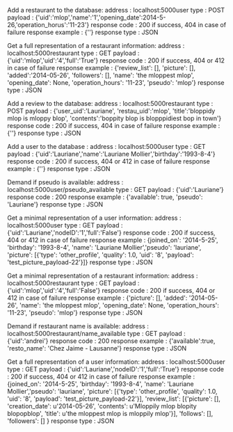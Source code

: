 Add a restaurant to the database:
	address	:	localhost:5000user
	type	:	POST
	payload	:	{'uid':'mlop','name':'1','opening_date':2014-5-26,'operation_horus':'11-23'}
	response code	:	200 if success, 404 in case of failure
	response example	:	{''}
	response type	:	JSON


Get a full representation of a restaurant information:
	address	:	localhost:5000restaurant
	type	:	GET
	payload	:	{'uid':'mlop','uid':'4','full':'True'}
	response code	:	200 if success, 404 or 412 in case of failure
	response example	:	{'review_list': [], 'picture': [], 'added':'2014-05-26', 'followers': [], 'name': 'the mloppest mlop', 'opening_date': None, 'operation_hours': '11-23', 'pseudo': 'mlop'}
	response type	:	JSON


Add a review to the database:
	address	:	localhost:5000restaurant
	type	:	POST
	payload	:	{'user_uid':'Lauriane', 'restau_uid':'mlop', 'title':'bloppidy mlop is mloppy blop', 'contents':'boppity blop is blopppidiest bop in town'}
	response code	:	200 if success, 404 in case of failure
	response example	:	{''}
	response type	:	JSON


Add a user to the database :
	address	:	localhost:5000user
	type	:	GET
	payload	:	{'uid':'Lauriane','name':'Lauriane Mollier','birthday':'1993-8-4'}
	response code	:	200 if success, 404 or 412 in case of failure
	response example	:	{''}
	response type	:	JSON


Demand if pseudo is available:
	address	:	localhost:5000user/pseudo_available
	type	:	GET
	payload	:	{'uid':'Lauriane'}
	response code	:	200
	response example	:	{'available': true, 'pseudo': 'Lauriane'}
	response type	:	JSON


Get a minimal representation of a user information:
	address	:	localhost:5000user
	type	:	GET
	payload	:	{'uid':'Lauriane','nodeID':'1','full':'False'}
	response code	:	200 if success, 404 or 412 in case of failure
	response example	:	{joined_on': '2014-5-25', 'birthday': '1993-8-4', 'name': 'Lauriane Mollier','pseudo': 'lauriane', 'picture': [{'type': 'other_profile', 'quality': 1.0, 'uid': '8', 'payload': 'test_picture_payload-22'}]}
	response type	:	JSON


Get a minimal representation of a restaurant information:
	address	:	localhost:5000restaurant
	type	:	GET
	payload	:	{'uid':'mlop','uid':'4','full':'False'}
	response code	:	200 if success, 404 or 412 in case of failure
	response example	:	{'picture': [], 'added': '2014-05-26', 'name': 'the mloppest mlop', 'opening_date': None, 'operation_hours': '11-23', 'pseudo': 'mlop'}
	response type	:	JSON


Demand if restaurant name is available:
	address	:	localhost:5000restaurant/name_available
	type	:	GET
	payload	:	{'uid':'andrei'}
	response code	:	200
	response example	:	{'available':true, 'resto_name': 'Chez Jaime - Lausanne'}
	response type	:	JSON


Get a full representation of a user information:
	address	:	localhost:5000user
	type	:	GET
	payload	:	{'uid':'Lauriane','nodeID':'1','full':'True'}
	response code	:	200 if success, 404 or 412 in case of failure
	response example	:	{joined_on': '2014-5-25', 'birthday': '1993-8-4', 'name': 'Lauriane Mollier','pseudo': 'lauriane', 'picture': [{'type': 'other_profile', 'quality': 1.0, 'uid': '8', 'payload': 'test_picture_payload-22'}], 'review_list': [{'picture': [], 'creation_date': u'2014-05-26', 'contents': u'Mloppily mlop blopity blopopblop', 'title': u'the mloppest mlop is mloppily mlop'}], 'follows': [], 'followers': [] }
	response type	:	JSON


